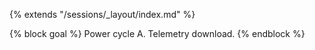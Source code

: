 {% extends "/sessions/_layout/index.md" %}

{% block goal %}
Power cycle A. Telemetry download.
{% endblock %}
